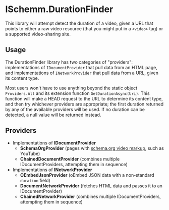 # ISchemm.DurationFinder

This library will attempt detect the duration of a video, given a URL that
points to either a raw video resource (that you might put in a `<video>` tag)
or a supported video-sharing site.

## Usage

The DurationFinder library has two categories of "providers": implementations
of `IDocumentProvider` that pull data from an HTML page, and implementations
of `INetworkProvider` that pull data from a URL, given its content type.

Most users won't have to use anything beyond the static object `Providers.All`
and its extension function `GetDurationAsync(Uri)`. This function will make a
HEAD request to the URL to determine its content type, and then try whichever
providers are appropriate; the first duration returned by any of the available
providers will be used. If no duration can be detected, a null value will be
returned instead.

## Providers

* Implementations of **IDocumentProvider**
    * **SchemaOrgProvider** (pages with [schema.org video markup](https://developers.google.com/search/blog/2012/02/using-schemaorg-markup-for-videos), such as YouTube)
    * **ChainedDocumentProvider** (combines multiple IDocumentProviders, attempting them in sequence)
* Implementations of **INetworkProvider**
    * **OEmbedJsonProvider** (oEmbed JSON data with a non-standard `duration` field)
    * **DocumentNetworkProvider** (fetches HTML data and passes it to an IDocumentProvider)
    * **ChainedNetworkProvider** (combines multiple IDocumentProviders, attempting them in sequence)
